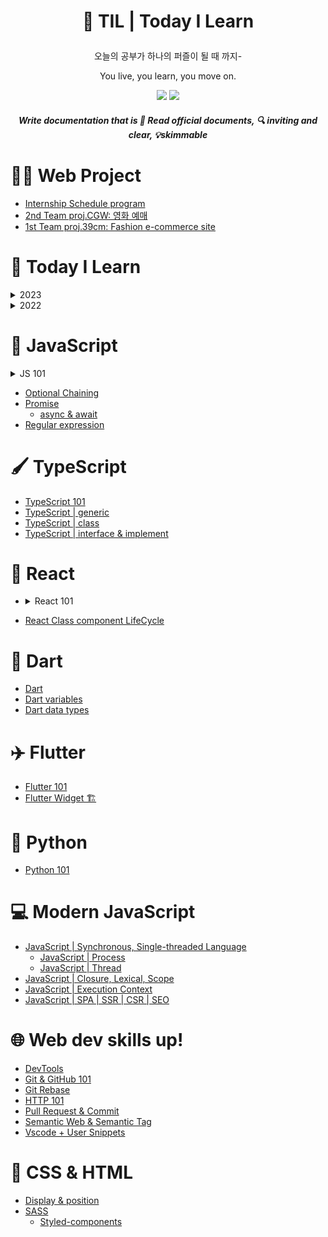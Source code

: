 # <p align="center"> 🧩 TIL | Today I Learn

<p align="center"> 오늘의 공부가 하나의 퍼즐이 될 때 까지- 
<p align="center"> You live, you learn, you move on.

<p align="center">
  <img src="https://img.shields.io/github/last-commit/BongsikB/BongsikB.github.io?style=flat-square">
  <a href="https://hits.seeyoufarm.com"><img src="https://hits.seeyoufarm.com/api/count/incr/badge.svg?url=https%3A%2F%2Fgithub.com%2Fdabnii%2Fhit-counter&count_bg=%23252525&title_bg=%23555555&icon=&icon_color=%23E7E7E7&title=hits&edge_flat=true"/></a>
</p>

##### <p align="center"> Write documentation that is 📜<i> Read official documents, 🔍 inviting and clear, 💡skimmable </i></p>

# 👩‍💻 Web Project


- [Internship Schedule program](https://github.com/Dabnii/internship-schedule-program)
- <a href="https://github.com/Dabnii/Dabnii.github.io/blob/main/Projects/2022.12/TeamProj%20CGW.md">2nd Team proj.CGW: 영화 예매</a>
- <a href="https://github.com/Dabnii/Dabnii.github.io/blob/main/Projects/2022.11/TeamProj%2039cm.md">1st Team proj.39cm: Fashion e-commerce site</a>

# 🌳 Today I Learn

<details>
<summary>2023</summary>

- [2023.June.1M](https://github.com/Dabnii/Dabnii.github.io/blob/main/Projects/2023/05/2023-06.md)
- [2023.May.1M](https://github.com/Dabnii/Dabnii.github.io/blob/main/Projects/2023/05/2023-05.md)
- [2023.Apr.1M](https://github.com/Dabnii/Dabnii.github.io/blob/main/Projects/2023.03/2023.april.md)
- [2023.Mar.1M](https://github.com/Dabnii/Dabnii.github.io/blob/main/Projects/2023.03/March.md)
- [2023.Feb.1M](https://github.com/Dabnii/Dabnii.github.io/blob/main/Projects/2023.02/Feb.md)
- [2023.Jan.1M](https://github.com/Dabnii/Dabnii.github.io/blob/main/Projects/2023.01/Jan.md)
</details>

<details>
<summary>2022</summary>

- [2022.Internship.1M](https://github.com/Dabnii/Dabnii.github.io/blob/main/Projects/2022.12/Dec2ndWeek.md)
- <a href="https://github.com/Dabnii/Dabnii.github.io/blob/main/Projects/2022.12/Dec1stWeek.md">2022.Dec.1~2nd</a>
- <a href="https://github.com/Dabnii/Dabnii.github.io/blob/main/Projects/2022.11/3rdWeek.md">2022.Nov.3-4th</a>
- <a href="https://github.com/Dabnii/Dabnii.github.io/blob/main/Projects/2022.11/1stWeek.md">2022.Nov.1~2nd</a>
</details>

# 📌 JavaScript

<details>
<summary>JS 101</summary>

- <a href="https://github.com/BongsikB/BongsikB.github.io/blob/main/Java%20Script/Array.md">Array</a>
- <a href="https://github.com/BongsikB/BongsikB.github.io/blob/main/TIL/Conditionals%20if.md">Conditional Statements</a>
- <a href="https://github.com/BongsikB/BongsikB.github.io/blob/main/TIL/Data%20type.md">Data type</a>
- <a href="https://github.com/BongsikB/BongsikB.github.io/blob/main/TIL/Date!%20date!%20date!%20.md">Date & Time</a>
- <a href= "https://github.com/BongsikB/BongsikB.github.io/blob/main/Java%20Script/For%20loop.md">For Loop</a>
- <a href ="https://github.com/BongsikB/BongsikB.github.io/blob/main/Java%20Script/Logical%20Operation.md">Logical Operation </a>
- <a href="https://github.com/BongsikB/BongsikB.github.io/blob/main/Java%20Script/Object.md">Object</a>
- <a href="https://github.com/BongsikB/BongsikB.github.io/blob/main/TIL/string%3C-%3ENumber.md">String ←→ Number</a>

</details>

- <a href="https://github.com/Dabnii/Dabnii.github.io/blob/main/Java%20Script/Optional%20Chaining.md">Optional Chaining</a>
- [Promise](https://github.com/Dabnii/Dabnii.github.io/blob/main/Java%20Script/Promise.md)
  - [async & await](https://github.com/Dabnii/Dabnii.github.io/blob/main/Java%20Script/Promise-async%20await.md)
- [Regular expression](https://github.com/Dabnii/Dabnii.github.io/blob/main/TIL/Regular%20Expression.md)

# 🖌️ TypeScript

- [TypeScript 101](https://github.com/Dabnii/Dabnii.github.io/blob/main/TypeScript/TypeScript101.md)
- [TypeScript | generic](https://github.com/Dabnii/Dabnii.github.io/blob/main/TypeScript/TypeScript_Generic.md)
- [TypeScript | class](https://github.com/Dabnii/Dabnii.github.io/blob/main/TypeScript/TypeScript_class.md)
- [TypeScript | interface & implement](https://github.com/Dabnii/Dabnii.github.io/blob/main/TypeScript/TypeScript_type%26interface.md)

# 🧢 React

- <details>
    <summary>React 101</summary>
    <ol>
    <li><a href="https://github.com/Dabnii/Dabnii.github.io/blob/main/React/React%20%EB%93%B1%EC%9E%A5%EB%B0%B0%EA%B2%BD.md">React의 등장 배경 & Library</a></li>
    <li><a href="https://github.com/Dabnii/Dabnii.github.io/blob/main/React/React%20101.md">React 101</a></li>
    <li><a href="https://github.com/Dabnii/Dabnii.github.io/blob/main/React/React%20component.md">React Component</a></li>
    <li><a href="https://github.com/Dabnii/Dabnii.github.io/blob/main/React/React%20%26%20Jsx.md">React & JSX</a></li>
    <li><a href="https://github.com/Dabnii/Dabnii.github.io/blob/main/React/React%20Hook.md">React Hook</a></li>
    <li><a href="https://github.com/Dabnii/Dabnii.github.io/blob/main/React/React%20Props.md">React Props</a></li>
    <li><a href="https://github.com/Dabnii/Dabnii.github.io/blob/main/React/React%20State.md">React State</a></li>
  <li><a href="https://github.com/Dabnii/Dabnii.github.io/blob/main/React/React%20Mock%20Data.md">React Mock data</a></li>
  </ol>

  </details>

- <a href="https://github.com/Dabnii/Dabnii.github.io/blob/main/React/React%20Class%20LifeCycle.md">React Class component LifeCycle</a>

# 🎯 Dart

- [Dart](https://github.com/Dabnii/Dabnii.github.io/blob/main/Dart%2BFlutter/Dart101.md)
- [Dart variables](https://github.com/Dabnii/Dabnii.github.io/blob/main/Dart%2BFlutter/Dart_Variables.md)
- [Dart data types](https://github.com/Dabnii/Dabnii.github.io/blob/main/Dart%2BFlutter/Dart_Data_Type.md)

# ✈️ Flutter

- [Flutter 101](https://github.com/Dabnii/Dabnii.github.io/blob/main/Dart%2BFlutter/Flutter101.md)
- [Flutter Widget 🏗️](https://github.com/Dabnii/Dabnii.github.io/blob/main/Dart%2BFlutter/Flutter_Widget.md)

# 🐍 Python

- [Python 101](https://github.com/Dabnii/Dabnii.github.io/blob/main/python/python101.md)

# 💻 Modern JavaScript

- [JavaScript | Synchronous, Single-threaded Language](https://github.com/Dabnii/Dabnii.github.io/blob/main/Computer%20Science/JavaScript%20Sync.md)
  - [JavaScript | Process](https://github.com/Dabnii/Dabnii.github.io/blob/a9c44e1cf91dba920edfb06433d45fd3e6688093/Computer%20Science/JavaScript%20Process.md)
  - [JavaScript | Thread](https://github.com/Dabnii/Dabnii.github.io/blob/main/Computer%20Science/JavaScript%20%7C%20Thread.md)
- [JavaScript | Closure, Lexical, Scope](https://github.com/BongsikB/BongsikB.github.io/blob/main/Computer%20Science/Closure.md)
- [JavaScript | Execution Context](https://github.com/Dabnii/Dabnii.github.io/blob/main/Java%20Script/Execution%20Context.md)
- [JavaScript | SPA | SSR | CSR | SEO](https://github.com/Dabnii/Dabnii.github.io/blob/main/Computer%20Science/SPA%2C%20CSR%2C%20SSR%2C%20SEO.md)

# 🌐 Web dev skills up!

- <a href="https://github.com/BongsikB/BongsikB.github.io/blob/main/Computer%20Science/DevTools%20%7C%20Chrome.md">DevTools</a>
- <a href="https://github.com/BongsikB/BongsikB.github.io/blob/main/TIL/Git%20%26%20Git-hub%20101.md">Git & GitHub 101</a>
- <a href="https://github.com/Dabnii/Dabnii.github.io/blob/main/TIL/Git%20rebase.md">Git Rebase</a>
- <a href="https://github.com/Dabnii/Dabnii.github.io/blob/main/TIL/HTTP%20101.md">HTTP 101</a>
- [Pull Request & Commit](https://github.com/Dabnii/Dabnii.github.io/blob/fbab4f17ee0ebe2aeda4e2fb57c1cda0c20eabcf/TIL/Git%20commit%20message%20%26%20Pull%20request.md)
- <a href="https://github.com/BongsikB/BongsikB.github.io/blob/main/TIL/Semantic%20Web%20%26%20Semantic%20Tag.md">Semantic Web & Semantic Tag </a>
- [Vscode + User Snippets](https://github.com/Dabnii/Dabnii.github.io/blob/main/React/Snippets.md)

# 📘 CSS & HTML

- <a href="https://github.com/BongsikB/BongsikB.github.io/blob/main/TIL/All%20about%20Position%20%26%20display.md">Display & position</a>
- <a href="https://github.com/Dabnii/Dabnii.github.io/blob/main/TIL/Sass%20101.md">SASS</a>
  - [Styled-components](https://github.com/Dabnii/Dabnii.github.io/blob/main/TIL/Styled-components.md)

